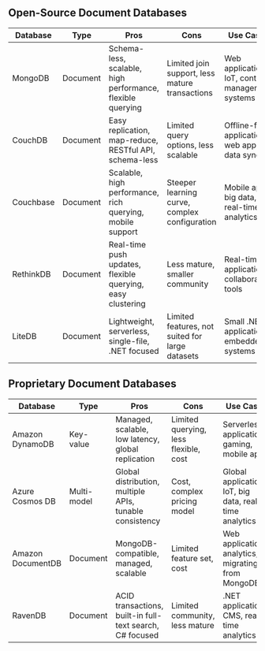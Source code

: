 ## Open-Source Document Databases

| Database          | Type        | Pros                                                       | Cons                                            | Use Cases                                               |
| ----------------- | ----------- | ---------------------------------------------------------- | ----------------------------------------------- | ------------------------------------------------------- |
| MongoDB           | Document    | Schema-less, scalable, high performance, flexible querying | Limited join support, less mature transactions  | Web applications, IoT, content management systems       |
| CouchDB           | Document    | Easy replication, map-reduce, RESTful API, schema-less     | Limited query options, less scalable            | Offline-first applications, web apps, data syncing      |
| Couchbase         | Document    | Scalable, high performance, rich querying, mobile support  | Steeper learning curve, complex configuration   | Mobile apps, big data, real-time analytics              |
| RethinkDB         | Document    | Real-time push updates, flexible querying, easy clustering | Less mature, smaller community                  | Real-time applications, collaboration tools             |
| LiteDB            | Document    | Lightweight, serverless, single-file, .NET focused         | Limited features, not suited for large datasets | Small .NET applications, embedded systems               |

## Proprietary Document Databases

| Database          | Type        | Pros                                                       | Cons                                            | Use Cases                                               |
| ----------------- | ----------- | ---------------------------------------------------------- | ----------------------------------------------- | ------------------------------------------------------- |
| Amazon DynamoDB   | Key-value   | Managed, scalable, low latency, global replication         | Limited querying, less flexible, cost           | Serverless applications, gaming, mobile apps            |
| Azure Cosmos DB   | Multi-model | Global distribution, multiple APIs, tunable consistency    | Cost, complex pricing model                     | Global applications, IoT, big data, real-time analytics |
| Amazon DocumentDB | Document    | MongoDB-compatible, managed, scalable                      | Limited feature set, cost                       | Web applications, analytics, migrating from MongoDB     |
| RavenDB           | Document    | ACID transactions, built-in full-text search, C# focused   | Limited community, less mature                  | .NET applications, CMS, real-time analytics             |
